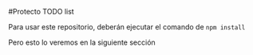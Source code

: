 #Protecto TODO list

Para usar este repositorio, deberán ejecutar el comando de ```npm install```

Pero esto lo veremos en la siguiente sección
